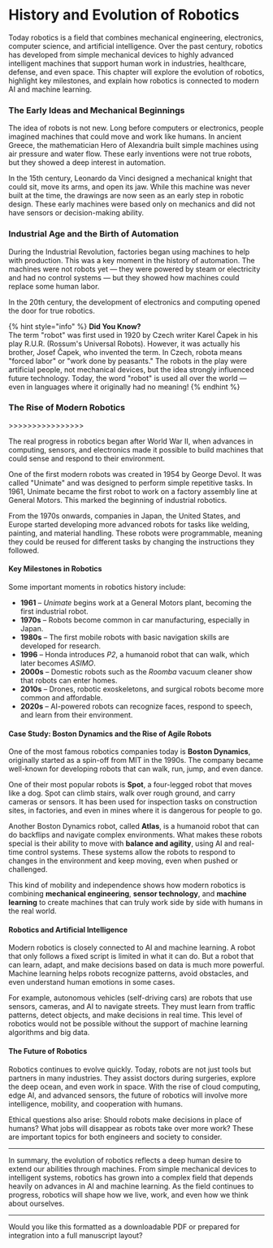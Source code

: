 # History and Evolution of Robotics

Today robotics is a field that combines mechanical engineering, electronics, computer science, and artificial intelligence. Over the past century, robotics has developed from simple mechanical devices to highly advanced intelligent machines that support human work in industries, healthcare, defense, and even space. This chapter will explore the evolution of robotics, highlight key milestones, and explain how robotics is connected to modern AI and machine learning.

### The Early Ideas and Mechanical Beginnings

The idea of robots is not new. Long before computers or electronics, people imagined machines that could move and work like humans. In ancient Greece, the mathematician Hero of Alexandria built simple machines using air pressure and water flow. These early inventions were not true robots, but they showed a deep interest in automation.

In the 15th century, Leonardo da Vinci designed a mechanical knight that could sit, move its arms, and open its jaw. While this machine was never built at the time, the drawings are now seen as an early step in robotic design. These early machines were based only on mechanics and did not have sensors or decision-making ability.

### Industrial Age and the Birth of Automation

During the Industrial Revolution, factories began using machines to help with production. This was a key moment in the history of automation. The machines were not robots yet — they were powered by steam or electricity and had no control systems — but they showed how machines could replace some human labor.

In the 20th century, the development of electronics and computing opened the door for true robotics. &#x20;

{% hint style="info" %}
**Did You Know?**\
The term "robot" was first used in 1920 by Czech writer Karel Čapek in his play R.U.R. (Rossum's Universal Robots). However, it was actually his brother, Josef Čapek, who invented the term. In Czech, robota means "forced labor" or "work done by peasants." The robots in the play were artificial people, not mechanical devices, but the idea strongly influenced future technology. Today, the word "robot" is used all over the world — even in languages where it originally had no meaning!
{% endhint %}

### The Rise of Modern Robotics

\>>>>>>>>>>>>>>>>

The real progress in robotics began after World War II, when advances in computing, sensors, and electronics made it possible to build machines that could sense and respond to their environment.

One of the first modern robots was created in 1954 by George Devol. It was called "Unimate" and was designed to perform simple repetitive tasks. In 1961, Unimate became the first robot to work on a factory assembly line at General Motors. This marked the beginning of industrial robotics.

From the 1970s onwards, companies in Japan, the United States, and Europe started developing more advanced robots for tasks like welding, painting, and material handling. These robots were programmable, meaning they could be reused for different tasks by changing the instructions they followed.

#### Key Milestones in Robotics

Some important moments in robotics history include:

* **1961** – _Unimate_ begins work at a General Motors plant, becoming the first industrial robot.
* **1970s** – Robots become common in car manufacturing, especially in Japan.
* **1980s** – The first mobile robots with basic navigation skills are developed for research.
* **1996** – Honda introduces _P2_, a humanoid robot that can walk, which later becomes _ASIMO_.
* **2000s** – Domestic robots such as the _Roomba_ vacuum cleaner show that robots can enter homes.
* **2010s** – Drones, robotic exoskeletons, and surgical robots become more common and affordable.
* **2020s** – AI-powered robots can recognize faces, respond to speech, and learn from their environment.

#### Case Study: Boston Dynamics and the Rise of Agile Robots

One of the most famous robotics companies today is **Boston Dynamics**, originally started as a spin-off from MIT in the 1990s. The company became well-known for developing robots that can walk, run, jump, and even dance.

One of their most popular robots is **Spot**, a four-legged robot that moves like a dog. Spot can climb stairs, walk over rough ground, and carry cameras or sensors. It has been used for inspection tasks on construction sites, in factories, and even in mines where it is dangerous for people to go.

Another Boston Dynamics robot, called **Atlas**, is a humanoid robot that can do backflips and navigate complex environments. What makes these robots special is their ability to move with **balance and agility**, using AI and real-time control systems. These systems allow the robots to respond to changes in the environment and keep moving, even when pushed or challenged.

This kind of mobility and independence shows how modern robotics is combining **mechanical engineering**, **sensor technology**, and **machine learning** to create machines that can truly work side by side with humans in the real world.

#### Robotics and Artificial Intelligence

Modern robotics is closely connected to AI and machine learning. A robot that only follows a fixed script is limited in what it can do. But a robot that can learn, adapt, and make decisions based on data is much more powerful. Machine learning helps robots recognize patterns, avoid obstacles, and even understand human emotions in some cases.

For example, autonomous vehicles (self-driving cars) are robots that use sensors, cameras, and AI to navigate streets. They must learn from traffic patterns, detect objects, and make decisions in real time. This level of robotics would not be possible without the support of machine learning algorithms and big data.

#### The Future of Robotics

Robotics continues to evolve quickly. Today, robots are not just tools but partners in many industries. They assist doctors during surgeries, explore the deep ocean, and even work in space. With the rise of cloud computing, edge AI, and advanced sensors, the future of robotics will involve more intelligence, mobility, and cooperation with humans.

Ethical questions also arise: Should robots make decisions in place of humans? What jobs will disappear as robots take over more work? These are important topics for both engineers and society to consider.

***

In summary, the evolution of robotics reflects a deep human desire to extend our abilities through machines. From simple mechanical devices to intelligent systems, robotics has grown into a complex field that depends heavily on advances in AI and machine learning. As the field continues to progress, robotics will shape how we live, work, and even how we think about ourselves.

***

Would you like this formatted as a downloadable PDF or prepared for integration into a full manuscript layout?
